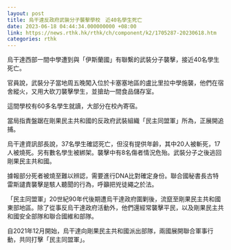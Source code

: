 ```yaml
---
layout: post
title: 烏干達反政府武裝分子襲擊學校　近40名學生死亡
date: 2023-06-18 04:44:34.000000000 +08:00
link: https://news.rthk.hk/rthk/ch/component/k2/1705287-20230618.htm
categories: rthk
---
```


烏干達西部一間中學遭到與「伊斯蘭國」有聯繫的武裝分子襲擊，接近40名學生死亡。

官員說，武裝分子當地周五晚闖入位於卡塞塞地區的盧比里拉中學施襲，他們在宿舍縱火，又用大砍刀襲擊學生，並搶劫一間食品儲存室。

這間學校有60多名學生就讀，大部分在校內寄宿。

當局指責盤踞在剛果民主共和國的反政府武裝組織「民主同盟軍」所為，正展開追捕。

烏干達資訊部長說，37名學生確認死亡，但沒有提供年齡，其中20人被斬死，17人被燒死。另有數名學生被綁架。襲擊中有8名傷者情況危殆。武裝分子之後逃回剛果民主共和國。

據報部分死者被燒至難以辨認，需要進行DNA比對確定身份。聯合國秘書長古特雷斯譴責襲擊是駭人聽聞的行為，呼籲把兇徒繩之於法。

「民主同盟軍」20世紀90年代後期遭烏干達政府圍剿後，流竄至剛果民主共和國東部地區。除了從事反烏干達政府活動外，他們還經常襲擊平民，以及剛果民主共和國安全部隊和聯合國維和部隊。

自2021年12月開始，烏干達向剛果民主共和國派出部隊，兩國展開聯合軍事行動，共同打擊「民主同盟軍」。
